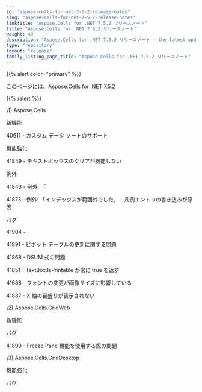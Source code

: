 ```yaml
---
id: "aspose-cells-for-net-7-5-2-release-notes"
slug: "aspose-cells-for-net-7-5-2-release-notes"
linktitle: "Aspose.Cells for .NET 7.5.2 リリースノート"
title: "Aspose.Cells for .NET 7.5.2 リリースノート"
weight: 40
description: "Aspose.Cells for .NET 7.5.2 リリースノート – the latest updates and fixes."
type: "repository"
layout: "release"
family_listing_page_title: "Aspose.Cells for .NET 7.5.2 リリースノート"
---
```

{{% alert color="primary" %}} 

このページには、[Aspose.Cells for .NET 7.5.2](https://releases.aspose.com/cells/net/new-releases/aspose.cells-for-.net-7.5.2/)

{{% /alert %}} 

\1) Aspose.Cells 

新機能

40611 - カスタム データ ソートのサポート

機能強化

41849 - テキストボックスのクリアが機能しない

例外

41843 - 例外: 「

 41873 - 例外: 「インデックスが範囲外でした」 - 凡例エントリの書き込みが原因

バグ

41904 - 

41891 - ピボット テーブルの更新に関する問題

41868 - DSUM 式の問題

41851 - TextBox.IsPrintable が常に true を返す

41688 - フォントの変更が画像サイズに影響している

41887 - X 軸の目盛りが表示されない

\2) Aspose.Cells.GridWeb

新機能

バグ

41899 - Freeze Pane 機能を使用する際の問題



\3) Aspose.Cells.GridDesktop



機能強化

バグ


